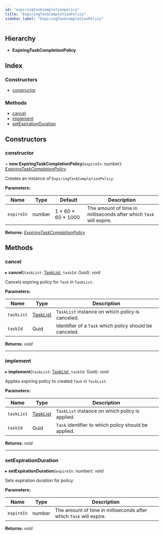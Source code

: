 ```yaml
---
id: "expiringtaskcompletionpolicy"
title: "ExpiringTaskCompletionPolicy"
sidebar_label: "ExpiringTaskCompletionPolicy"
---
```


## Hierarchy

* **ExpiringTaskCompletionPolicy**

## Index

### Constructors

* [constructor](expiringtaskcompletionpolicy.md#constructor)

### Methods

* [cancel](expiringtaskcompletionpolicy.md#cancel)
* [implement](expiringtaskcompletionpolicy.md#implement)
* [setExpirationDuration](expiringtaskcompletionpolicy.md#setexpirationduration)

## Constructors

###  constructor

\+ **new ExpiringTaskCompletionPolicy**(`expireIn`: number): *[ExpiringTaskCompletionPolicy](expiringtaskcompletionpolicy.md)*

Creates an instance of `ExpiringTaskCompletionPolicy`.

**Parameters:**

Name | Type | Default | Description |
------ | ------ | ------ | ------ |
`expireIn` | number | 1 * 60 * 60 * 1000 | The amount of time in milliseconds after which `Task` will expire.  |

**Returns:** *[ExpiringTaskCompletionPolicy](expiringtaskcompletionpolicy.md)*

## Methods

###  cancel

▸ **cancel**(`taskList`: [TaskList](tasklist.md), `taskId`: Guid): *void*

Cancels expiring policy for `Task` in `TaskList`.

**Parameters:**

Name | Type | Description |
------ | ------ | ------ |
`taskList` | [TaskList](tasklist.md) | `TaskList` instance on which policy is canceled. |
`taskId` | Guid | Identifier of a `Task` which policy should be canceled.  |

**Returns:** *void*

___

###  implement

▸ **implement**(`taskList`: [TaskList](tasklist.md), `taskId`: Guid): *void*

Applies expiring policy to created `Task` in `TaskList`.

**Parameters:**

Name | Type | Description |
------ | ------ | ------ |
`taskList` | [TaskList](tasklist.md) | `TaskList` instance on which policy is applied. |
`taskId` | Guid | `Task` identifier to which policy should be applied.  |

**Returns:** *void*

___

###  setExpirationDuration

▸ **setExpirationDuration**(`expireIn`: number): *void*

Sets expiration duration for policy.

**Parameters:**

Name | Type | Description |
------ | ------ | ------ |
`expireIn` | number | The amount of time in milliseconds after which `Task` will expire.  |

**Returns:** *void*
